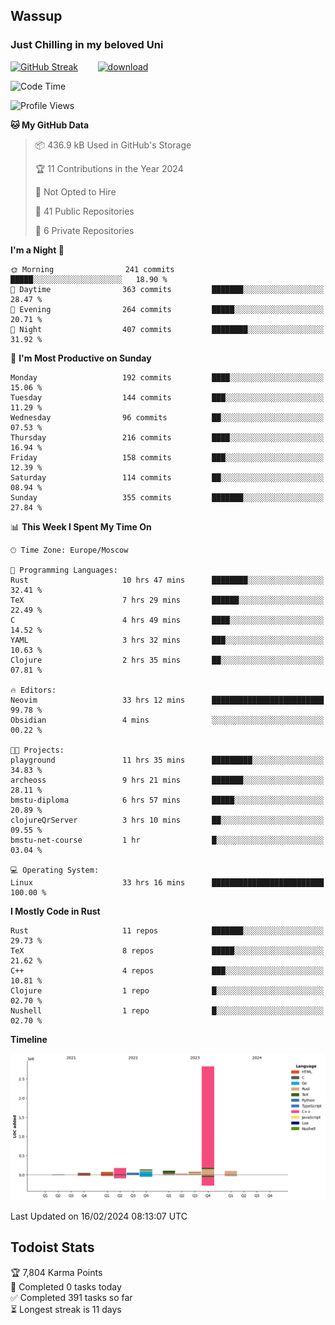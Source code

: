 ## Wassup 
### Just Chilling in my beloved Uni 

<!--
-->

[![GitHub Streak](http://github-readme-streak-stats.herokuapp.com?user=archeoss&theme=shades-of-purple&hide_border=true&date_format=j%20M%5B%20Y%5D)](https://git.io/streak-stats)&nbsp;&nbsp;&nbsp;&nbsp;&nbsp;&nbsp;&nbsp;&nbsp;[![download](https://user-images.githubusercontent.com/68448737/147796309-d8b65b1d-4dde-40d9-b03a-2b42aaa6cd43.jpeg)
](http://bmstu.ru/)

<!--START_SECTION:waka-->
![Code Time](http://img.shields.io/badge/Code%20Time-2%2C519%20hrs%2030%20mins-blue)

![Profile Views](http://img.shields.io/badge/Profile%20Views-0-blue)

**🐱 My GitHub Data** 

> 📦 436.9 kB Used in GitHub's Storage 
 > 
> 🏆 11 Contributions in the Year 2024
 > 
> 🚫 Not Opted to Hire
 > 
> 📜 41 Public Repositories 
 > 
> 🔑 6 Private Repositories 
 > 
**I'm a Night 🦉** 

```text
🌞 Morning                241 commits         █████░░░░░░░░░░░░░░░░░░░░   18.90 % 
🌆 Daytime                363 commits         ███████░░░░░░░░░░░░░░░░░░   28.47 % 
🌃 Evening                264 commits         █████░░░░░░░░░░░░░░░░░░░░   20.71 % 
🌙 Night                  407 commits         ████████░░░░░░░░░░░░░░░░░   31.92 % 
```
📅 **I'm Most Productive on Sunday** 

```text
Monday                   192 commits         ████░░░░░░░░░░░░░░░░░░░░░   15.06 % 
Tuesday                  144 commits         ███░░░░░░░░░░░░░░░░░░░░░░   11.29 % 
Wednesday                96 commits          ██░░░░░░░░░░░░░░░░░░░░░░░   07.53 % 
Thursday                 216 commits         ████░░░░░░░░░░░░░░░░░░░░░   16.94 % 
Friday                   158 commits         ███░░░░░░░░░░░░░░░░░░░░░░   12.39 % 
Saturday                 114 commits         ██░░░░░░░░░░░░░░░░░░░░░░░   08.94 % 
Sunday                   355 commits         ███████░░░░░░░░░░░░░░░░░░   27.84 % 
```


📊 **This Week I Spent My Time On** 

```text
🕑︎ Time Zone: Europe/Moscow

💬 Programming Languages: 
Rust                     10 hrs 47 mins      ████████░░░░░░░░░░░░░░░░░   32.41 % 
TeX                      7 hrs 29 mins       ██████░░░░░░░░░░░░░░░░░░░   22.49 % 
C                        4 hrs 49 mins       ████░░░░░░░░░░░░░░░░░░░░░   14.52 % 
YAML                     3 hrs 32 mins       ███░░░░░░░░░░░░░░░░░░░░░░   10.63 % 
Clojure                  2 hrs 35 mins       ██░░░░░░░░░░░░░░░░░░░░░░░   07.81 % 

🔥 Editors: 
Neovim                   33 hrs 12 mins      █████████████████████████   99.78 % 
Obsidian                 4 mins              ░░░░░░░░░░░░░░░░░░░░░░░░░   00.22 % 

🐱‍💻 Projects: 
playground               11 hrs 35 mins      █████████░░░░░░░░░░░░░░░░   34.83 % 
archeoss                 9 hrs 21 mins       ███████░░░░░░░░░░░░░░░░░░   28.11 % 
bmstu-diploma            6 hrs 57 mins       █████░░░░░░░░░░░░░░░░░░░░   20.89 % 
clojureQrServer          3 hrs 10 mins       ██░░░░░░░░░░░░░░░░░░░░░░░   09.55 % 
bmstu-net-course         1 hr                █░░░░░░░░░░░░░░░░░░░░░░░░   03.04 % 

💻 Operating System: 
Linux                    33 hrs 16 mins      █████████████████████████   100.00 % 
```

**I Mostly Code in Rust** 

```text
Rust                     11 repos            ███████░░░░░░░░░░░░░░░░░░   29.73 % 
TeX                      8 repos             █████░░░░░░░░░░░░░░░░░░░░   21.62 % 
C++                      4 repos             ███░░░░░░░░░░░░░░░░░░░░░░   10.81 % 
Clojure                  1 repo              █░░░░░░░░░░░░░░░░░░░░░░░░   02.70 % 
Nushell                  1 repo              █░░░░░░░░░░░░░░░░░░░░░░░░   02.70 % 
```



**Timeline**

![Lines of Code chart](https://raw.githubusercontent.com/archeoss/archeoss/master/assets/bar_graph.png)


 Last Updated on 16/02/2024 08:13:07 UTC
<!--END_SECTION:waka-->

## Todoist Stats

<!-- TODO-IST:START -->
🏆  7,804 Karma Points           
🌸  Completed 0 tasks today           
✅  Completed 391 tasks so far           
⏳  Longest streak is 11 days
<!-- TODO-IST:END -->
